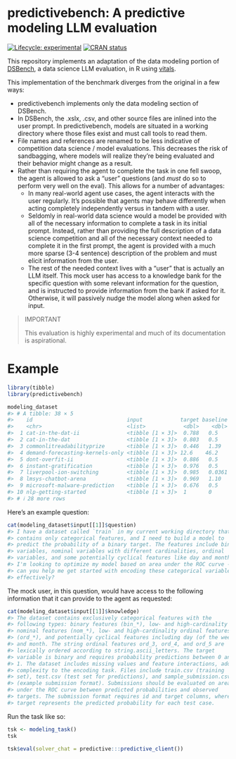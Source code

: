 
<!-- README.md is generated from README.Rmd. Please edit that file -->

# predictivebench: A predictive modeling LLM evaluation

<!-- badges: start -->

[![Lifecycle:
experimental](https://img.shields.io/badge/lifecycle-experimental-orange.svg)](https://lifecycle.r-lib.org/articles/stages.html#experimental)
[![CRAN
status](https://www.r-pkg.org/badges/version/DSBench)](https://CRAN.R-project.org/package=DSBench)
<!-- badges: end -->

This repository implements an adaptation of the data modeling portion of
[DSBench](https://arxiv.org/abs/2409.07703), a data science LLM
evaluation, in R using [vitals](https://vitals.tidyverse.org/).

This implementation of the benchmark diverges from the original in a few
ways:

- predictivebench implements only the data modeling section of DSBench.
- In DSBench, the .xslx, .csv, and other source files are inlined into
  the user prompt. In predictivebench, models are situated in a working
  directory where those files exist and must call tools to read them.
- File names and references are renamed to be less indicative of
  competition data science / model evaluations. This decreases the risk
  of sandbagging, where models will realize they’re being evaluated and
  their behavior might change as a result.
- Rather than requiring the agent to complete the task in one fell
  swoop, the agent is allowed to ask a “user” questions (and *must* do
  so to perform very well on the eval). This allows for a number of
  advantages:
  - In many real-world agent use cases, the agent interacts with the
    user regularly. It’s possible that agents may behave differently
    when acting completely independently versus in tandem with a user.
  - Seldomly in real-world data science would a model be provided with
    all of the necessary information to complete a task in its initial
    prompt. Instead, rather than providing the full description of a
    data science competition and all of the necessary context needed to
    complete it in the first prompt, the agent is provided with a much
    more sparse (3-4 sentence) description of the problem and must
    elicit information from the user.
  - The rest of the needed context lives with a “user” that is actually
    an LLM itself. This mock user has access to a knowledge bank for the
    specific question with some relevant information for the question,
    and is instructed to provide information from the bank if asked for
    it. Otherwise, it will passively nudge the model along when asked
    for input.

> IMPORTANT
>
> This evaluation is highly experimental and much of its documentation
> is aspirational.

# Example

``` r
library(tibble)
library(predictivebench)

modeling_dataset
#> # A tibble: 38 × 5
#>    id                              input            target baseline metric_name
#>    <chr>                           <list>            <dbl>    <dbl> <chr>      
#>  1 cat-in-the-dat-ii               <tibble [1 × 3]>  0.788   0.5    roc_auc    
#>  2 cat-in-the-dat                  <tibble [1 × 3]>  0.803   0.5    roc_auc    
#>  3 commonlitreadabilityprize       <tibble [1 × 3]>  0.446   1.39   rmse       
#>  4 demand-forecasting-kernels-only <tibble [1 × 3]> 12.6    46.2    smape      
#>  5 dont-overfit-ii                 <tibble [1 × 3]>  0.886   0.5    roc_auc    
#>  6 instant-gratification           <tibble [1 × 3]>  0.976   0.5    roc_auc    
#>  7 liverpool-ion-switching         <tibble [1 × 3]>  0.985   0.0361 f_meas     
#>  8 lmsys-chatbot-arena             <tibble [1 × 3]>  0.969   1.10   mn_log_loss
#>  9 microsoft-malware-prediction    <tibble [1 × 3]>  0.676   0.5    roc_auc    
#> 10 nlp-getting-started             <tibble [1 × 3]>  1       0      f_meas     
#> # ℹ 28 more rows
```

Here’s an example question:

``` r
cat(modeling_dataset$input[[1]]$question)
#> I have a dataset called `train` in my current working directory that
#> contains only categorical features, and I need to build a model to
#> predict the probability of a binary target. The features include binary
#> variables, nominal variables with different cardinalities, ordinal
#> variables, and some potentially cyclical features like day and month.
#> I'm looking to optimize my model based on area under the ROC curve -
#> can you help me get started with encoding these categorical variables
#> effectively?
```

The mock user, in this question, would have access to the following
information that it can provide to the agent as requested:

``` r
cat(modeling_dataset$input[[1]]$knowledge)
#> The dataset contains exclusively categorical features with the
#> following types: binary features (bin_*), low- and high-cardinality
#> nominal features (nom_*), low- and high-cardinality ordinal features
#> (ord_*), and potentially cyclical features including day (of the week)
#> and month. The string ordinal features ord_3, ord_4, and ord_5 are
#> lexically ordered according to string.ascii_letters. The target
#> variable is binary and requires probability predictions between 0 and
#> 1. The dataset includes missing values and feature interactions, adding
#> complexity to the encoding task. Files include train.csv (training
#> set), test.csv (test set for predictions), and sample_submission.csv
#> (example submission format). Submissions should be evaluated on area
#> under the ROC curve between predicted probabilities and observed
#> targets. The submission format requires id and target columns, where
#> target represents the predicted probability for each test case.
```

Run the task like so:

``` r
tsk <- modeling_task()
tsk

tsk$eval(solver_chat = predictive:::predictive_client())
```
